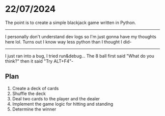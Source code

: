 # 22/07/2024

The point is to create a simple blackjack game written in Python.

---

I personally don't understand dev logs so I'm just gonna have my thoughts here lol.
Turns out I know way less python than I thought I did-

---

I just ran into a bug, I tried run&debug... The 8 ball first said "What do you think?" then it said "Try ALT+F4"-

## Plan

1. Create a deck of cards
2. Shuffle the deck
3. Deal two cards to the player and the dealer
4. Implement the game logic for hitting and standing
5. Determine the winner
